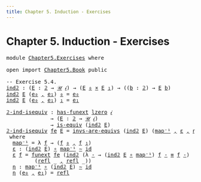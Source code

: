 ```yaml
---
title: Chapter 5. Induction - Exercises
---
```


# Chapter 5. Induction - Exercises

<pre class="Agda"><a id="94" class="Keyword">module</a> <a id="101" href="Chapter5.Exercises.html" class="Module">Chapter5.Exercises</a> <a id="120" class="Keyword">where</a>

<a id="127" class="Keyword">open</a> <a id="132" class="Keyword">import</a> <a id="139" href="Chapter5.Book.html" class="Module">Chapter5.Book</a> <a id="153" class="Keyword">public</a>

<a id="161" class="Comment">-- Exercise 5.4.</a>
<a id="ind𝟚"></a><a id="178" href="Chapter5.Exercises.html#178" class="Function">ind𝟚</a> <a id="183" class="Symbol">:</a> <a id="185" class="Symbol">(</a><a id="186" href="Chapter5.Exercises.html#186" class="Bound">E</a> <a id="188" class="Symbol">:</a> <a id="190" href="Chapter1.Book.html#2914" class="Function">𝟚</a> <a id="192" class="Symbol">→</a> <a id="194" href="Chapter1.Book.html#352" class="Function">𝒰</a> <a id="196" href="Chapter1.Book.html#337" class="Generalizable">𝒾</a><a id="197" class="Symbol">)</a> <a id="199" class="Symbol">→</a> <a id="201" class="Symbol">(</a><a id="202" href="Chapter5.Exercises.html#186" class="Bound">E</a> <a id="204" href="Chapter1.Book.html#2940" class="InductiveConstructor">₀</a> <a id="206" href="Chapter1.Book.html#1692" class="Function Operator">×</a> <a id="208" href="Chapter5.Exercises.html#186" class="Bound">E</a> <a id="210" href="Chapter1.Book.html#2958" class="InductiveConstructor">₁</a><a id="211" class="Symbol">)</a> <a id="213" class="Symbol">→</a> <a id="215" class="Symbol">((</a><a id="217" href="Chapter5.Exercises.html#217" class="Bound">b</a> <a id="219" class="Symbol">:</a> <a id="221" href="Chapter1.Book.html#2914" class="Function">𝟚</a><a id="222" class="Symbol">)</a> <a id="224" class="Symbol">→</a> <a id="226" href="Chapter5.Exercises.html#186" class="Bound">E</a> <a id="228" href="Chapter5.Exercises.html#217" class="Bound">b</a><a id="229" class="Symbol">)</a>
<a id="231" href="Chapter5.Exercises.html#178" class="Function">ind𝟚</a> <a id="236" href="Chapter5.Exercises.html#236" class="Bound">E</a> <a id="238" class="Symbol">(</a><a id="239" href="Chapter5.Exercises.html#239" class="Bound">e₀</a> <a id="242" href="Chapter1.Book.html#1538" class="InductiveConstructor Operator">,</a> <a id="244" href="Chapter5.Exercises.html#244" class="Bound">e₁</a><a id="246" class="Symbol">)</a> <a id="248" href="Chapter1.Book.html#2940" class="InductiveConstructor">₀</a> <a id="250" class="Symbol">=</a> <a id="252" href="Chapter5.Exercises.html#239" class="Bound">e₀</a>
<a id="255" href="Chapter5.Exercises.html#178" class="Function">ind𝟚</a> <a id="260" href="Chapter5.Exercises.html#260" class="Bound">E</a> <a id="262" class="Symbol">(</a><a id="263" href="Chapter5.Exercises.html#263" class="Bound">e₀</a> <a id="266" href="Chapter1.Book.html#1538" class="InductiveConstructor Operator">,</a> <a id="268" href="Chapter5.Exercises.html#268" class="Bound">e₁</a><a id="270" class="Symbol">)</a> <a id="272" href="Chapter1.Book.html#2958" class="InductiveConstructor">₁</a> <a id="274" class="Symbol">=</a> <a id="276" href="Chapter5.Exercises.html#268" class="Bound">e₁</a>

<a id="𝟚-ind-isequiv"></a><a id="280" href="Chapter5.Exercises.html#280" class="Function">𝟚-ind-isequiv</a> <a id="294" class="Symbol">:</a> <a id="296" href="Chapter2.Book.html#12749" class="Function">has-funext</a> <a id="307" href="Agda.Primitive.html#764" class="Primitive">lzero</a> <a id="313" href="Chapter1.Book.html#337" class="Generalizable">𝒾</a>
              <a id="329" class="Symbol">→</a> <a id="331" class="Symbol">(</a><a id="332" href="Chapter5.Exercises.html#332" class="Bound">E</a> <a id="334" class="Symbol">:</a> <a id="336" href="Chapter1.Book.html#2914" class="Function">𝟚</a> <a id="338" class="Symbol">→</a> <a id="340" href="Chapter1.Book.html#352" class="Function">𝒰</a> <a id="342" href="Chapter1.Book.html#337" class="Generalizable">𝒾</a><a id="343" class="Symbol">)</a>
              <a id="359" class="Symbol">→</a> <a id="361" href="Chapter2.Book.html#6884" class="Function">is-equiv</a> <a id="370" class="Symbol">(</a><a id="371" href="Chapter5.Exercises.html#178" class="Function">ind𝟚</a> <a id="376" href="Chapter5.Exercises.html#332" class="Bound">E</a><a id="377" class="Symbol">)</a>
<a id="379" href="Chapter5.Exercises.html#280" class="Function">𝟚-ind-isequiv</a> <a id="393" href="Chapter5.Exercises.html#393" class="Bound">fe</a> <a id="396" href="Chapter5.Exercises.html#396" class="Bound">E</a> <a id="398" class="Symbol">=</a> <a id="400" href="Chapter2.Book.html#7058" class="Function">invs-are-equivs</a> <a id="416" class="Symbol">(</a><a id="417" href="Chapter5.Exercises.html#178" class="Function">ind𝟚</a> <a id="422" href="Chapter5.Exercises.html#396" class="Bound">E</a><a id="423" class="Symbol">)</a> <a id="425" class="Symbol">(</a><a id="426" href="Chapter5.Exercises.html#450" class="Function">map⁻¹</a> <a id="432" href="Chapter1.Book.html#1538" class="InductiveConstructor Operator">,</a> <a id="434" href="Chapter5.Exercises.html#478" class="Function">ε</a> <a id="436" href="Chapter1.Book.html#1538" class="InductiveConstructor Operator">,</a> <a id="438" href="Chapter5.Exercises.html#593" class="Function">η</a><a id="439" class="Symbol">)</a>
 <a id="442" class="Keyword">where</a>
  <a id="450" href="Chapter5.Exercises.html#450" class="Function">map⁻¹</a> <a id="456" class="Symbol">=</a> <a id="458" class="Symbol">λ</a> <a id="460" href="Chapter5.Exercises.html#460" class="Bound">f</a> <a id="462" class="Symbol">→</a> <a id="464" class="Symbol">(</a><a id="465" href="Chapter5.Exercises.html#460" class="Bound">f</a> <a id="467" href="Chapter1.Book.html#2940" class="InductiveConstructor">₀</a> <a id="469" href="Chapter1.Book.html#1538" class="InductiveConstructor Operator">,</a> <a id="471" href="Chapter5.Exercises.html#460" class="Bound">f</a> <a id="473" href="Chapter1.Book.html#2958" class="InductiveConstructor">₁</a><a id="474" class="Symbol">)</a>
  <a id="478" href="Chapter5.Exercises.html#478" class="Function">ε</a> <a id="480" class="Symbol">:</a> <a id="482" class="Symbol">(</a><a id="483" href="Chapter5.Exercises.html#178" class="Function">ind𝟚</a> <a id="488" href="Chapter5.Exercises.html#396" class="Bound">E</a><a id="489" class="Symbol">)</a> <a id="491" href="Chapter1.Exercises.html#181" class="Function Operator">∘</a> <a id="493" href="Chapter5.Exercises.html#450" class="Function">map⁻¹</a> <a id="499" href="Chapter2.Book.html#5194" class="Function Operator">∼</a> <a id="501" href="Chapter1.Book.html#948" class="Function">id</a>
  <a id="506" href="Chapter5.Exercises.html#478" class="Function">ε</a> <a id="508" href="Chapter5.Exercises.html#508" class="Bound">f</a> <a id="510" class="Symbol">=</a> <a id="512" href="Chapter2.Book.html#13041" class="Function">funext</a> <a id="519" href="Chapter5.Exercises.html#393" class="Bound">fe</a> <a id="522" class="Symbol">(</a><a id="523" href="Chapter5.Exercises.html#178" class="Function">ind𝟚</a> <a id="528" class="Symbol">(λ</a> <a id="531" href="Chapter5.Exercises.html#531" class="Bound">-</a> <a id="533" class="Symbol">→</a> <a id="535" class="Symbol">(</a><a id="536" href="Chapter5.Exercises.html#178" class="Function">ind𝟚</a> <a id="541" href="Chapter5.Exercises.html#396" class="Bound">E</a> <a id="543" href="Chapter1.Exercises.html#181" class="Function Operator">∘</a> <a id="545" href="Chapter5.Exercises.html#450" class="Function">map⁻¹</a><a id="550" class="Symbol">)</a> <a id="552" href="Chapter5.Exercises.html#508" class="Bound">f</a> <a id="554" href="Chapter5.Exercises.html#531" class="Bound">-</a> <a id="556" href="Chapter1.Book.html#4083" class="Function Operator">≡</a> <a id="558" href="Chapter5.Exercises.html#508" class="Bound">f</a> <a id="560" href="Chapter5.Exercises.html#531" class="Bound">-</a><a id="561" class="Symbol">)</a>
         <a id="572" class="Symbol">(</a><a id="573" href="Chapter1.Book.html#4043" class="InductiveConstructor">refl</a> <a id="578" class="Symbol">_</a> <a id="580" href="Chapter1.Book.html#1538" class="InductiveConstructor Operator">,</a> <a id="582" href="Chapter1.Book.html#4043" class="InductiveConstructor">refl</a> <a id="587" class="Symbol">_))</a>
  <a id="593" href="Chapter5.Exercises.html#593" class="Function">η</a> <a id="595" class="Symbol">:</a> <a id="597" href="Chapter5.Exercises.html#450" class="Function">map⁻¹</a> <a id="603" href="Chapter1.Exercises.html#181" class="Function Operator">∘</a> <a id="605" class="Symbol">(</a><a id="606" href="Chapter5.Exercises.html#178" class="Function">ind𝟚</a> <a id="611" href="Chapter5.Exercises.html#396" class="Bound">E</a><a id="612" class="Symbol">)</a> <a id="614" href="Chapter2.Book.html#5194" class="Function Operator">∼</a> <a id="616" href="Chapter1.Book.html#948" class="Function">id</a>
  <a id="621" href="Chapter5.Exercises.html#593" class="Function">η</a> <a id="623" class="Symbol">(</a><a id="624" href="Chapter5.Exercises.html#624" class="Bound">e₀</a> <a id="627" href="Chapter1.Book.html#1538" class="InductiveConstructor Operator">,</a> <a id="629" href="Chapter5.Exercises.html#629" class="Bound">e₁</a><a id="631" class="Symbol">)</a> <a id="633" class="Symbol">=</a> <a id="635" href="Chapter1.Book.html#4043" class="InductiveConstructor">refl</a> <a id="640" class="Symbol">_</a>
</pre>